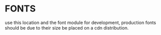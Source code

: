 # FONTS

use this location and the font module for development, production fonts should be due to their size be placed on a cdn distribution.
